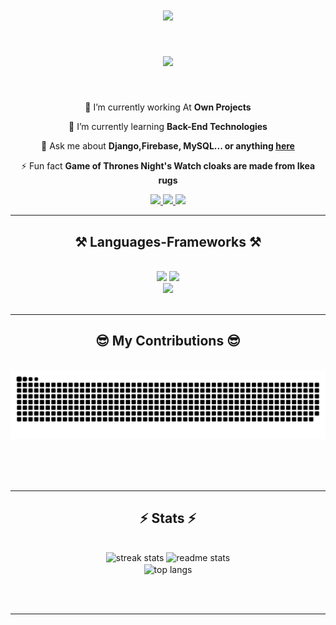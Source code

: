 

<!-- ### Hi there 👋 -->
<h1 align = "center">
        <img src="https://c.tenor.com/CigpzapemsoAAAAi/hi-robot.gif" width="150">
</h1>

<h1 align = "center">
        <img src = "https://readme-typing-svg.herokuapp.com?width=500&lines=Welcome+%E2%9D%A4%EF%B8%8F+to+Sathsara's+gitHub+pofile....;Still+%F0%9F%98%B6++Software+Engineering+Undergraduate.;I'm+Interested+%F0%9F%A5%B3+in+Back-End+Technologies.+;Try+%F0%9F%98%8E+to+learn+New+technologies.">
</h1>
<br/>

<div align="center">
 
 🔭 I’m currently working At **Own Projects**
 
 🌱 I’m currently learning **Back-End Technologies**

💬 Ask me about **Django,Firebase, MySQL... or anything [here](https://stackoverflow.com/users/22792152/sathsara-thanuja?tab=profile)**

⚡ Fun fact **Game of Thrones Night's Watch cloaks are made from Ikea rugs**

 </div>
 
<div align="center"> 
  <a href="mailto:pedro.sales.sathsaravx@gmail.com">
    <img src="https://img.shields.io/badge/Gmail-333333?style=for-the-badge&logo=gmail&logoColor=red" />
  </a>
  <a href="https://www.linkedin.com/in/thanuja-sathsara-677a1a298/" target="_blank">
    <img src="https://img.shields.io/badge/LinkedIn-0077B5?style=for-the-badge&logo=linkedin&logoColor=white" target="_blank" />
  </a>
  <a href="" target="_blank">
     <img src="https://img.shields.io/badge/Portfolio-FF5722?style=for-the-badge&logo=todoist&logoColor=white" target="_blank" /> <!-- sqlite, safari, google-chrome are other good icon options -->
  </a>
</div>

 <hr/>
 
<h2 align="center">⚒️ Languages-Frameworks ⚒️</h2>
<br/>
<div align="center">
    <img src="https://skillicons.dev/icons?i=r,flask,django,git" />
    <img src="https://skillicons.dev/icons?i=python,php,java,SQL" /><br>
        <img src="https://skillicons.dev/icons?i=mongodb,mysql,SQL" /><br>
</div>

<br/>
<hr/>

<div align="center">
  <h2>😎 My Contributions 😎</h2>
  <br>
  <img alt="snake eating my contributions" src="https://raw.githubusercontent.com/salesp07/salesp07/output/github-contribution-grid-snake.svg" />
  
  <br/><br/><br/>
</div>

<hr/>




<h2 align="center">⚡ Stats ⚡</h2>
<br>
<div align=center>
  <img width=390 src="https://github-readme-streak-stats-salesp07.vercel.app/?user=salesp07&count_private=true&theme=react&border_radius=10" alt="streak stats"/>
  <img width=390 src="https://github-readme-stats-salesp07.vercel.app/api?username=salesp07&count_private=true&show_icons=true&theme=react&rank_icon=github&border_radius=10" alt="readme stats" />
  <br/>
  <img width=325 align="center" src="https://github-readme-stats-salesp07.vercel.app/api/top-langs/?username=salesp07&hide=HTML&langs_count=8&layout=compact&theme=react&border_radius=10&size_weight=0.5&count_weight=0.5&exclude_repo=github-readme-stats" alt="top langs" />
</div>

<br/><br/>

<hr/>

<br/>

<div align="center">
<a href='' target='_blank'><img height='64' style='border:0px;height:64px;' src='' border='0' alt='' /></a>
</div>

<br/>
